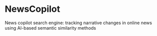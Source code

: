# NewsCopilot
News copilot search engine: tracking narrative changes in online news using AI-based semantic similarity methods
